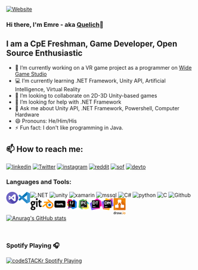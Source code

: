 [![Website](https://img.shields.io/badge/Quelich-lol-brightgreen)](https://github.com/Quelich)
### Hi there, I'm Emre - aka [Quelich](https://github.com/Quelich)👋


## I am a CpE Freshman, Game Developer, Open Source Enthusiastic


- 🔭 I’m currently working on a VR game project as a programmer on [Wide Game Studio](http://www.widegamestudio.com/)
- 💻 I’m currently learning .NET Framework, Unity API, Artificial Intelligence, Virtual Reality
- 👯 I’m looking to collaborate on 2D-3D Unity-based games
- 🤔 I’m looking for help with .NET Framework
- 💬 Ask me about Unity API, .NET Framework, Powershell, Computer Hardware
- 😄 Pronouns: He/Him/His
- ⚡ Fun fact: I don't like programming in Java.
    
## 📫 How to reach me:

[![linkedin](https://img.shields.io/badge/LinkedIn-0077B5?style=for-the-badge&logo=linkedin&logoColor=white)](https://www.linkedin.com/in/emre-k%C4%B1l%C4%B1%C3%A7-603437147/?KOTA4OBSQdOXovdJx6hNxw=%3D)
[![Twitter](https://img.shields.io/badge/Twitter-1DA1F2?style=for-the-badge&logo=twitter&logoColor=white)](https://twitter.com/Xuelich)
[![instagram](https://img.shields.io/badge/Instagram-E4405F?style=for-the-badge&logo=instagram&logoColor=white)](https://www.instagram.com/xuelich/)
[![reddit](https://img.shields.io/badge/Reddit-FF4500?style=for-the-badge&logo=reddit&logoColor=white)](https://www.reddit.com/user/Quelich)
[![sof](https://img.shields.io/badge/Stack_Overflow-FE7A16?style=for-the-badge&logo=stack-overflow&logoColor=white)](https://stackoverflow.com/users/13435301/quelich)
[![devto](https://img.shields.io/badge/dev.to-0A0A0A?style=for-the-badge&logo=dev.to&logoColor=white)](https://dev.to/quelich)


### Languages and Tools:
![.NET](https://img.shields.io/badge/.NET-5C2D91?style=for-the-badge&logo=.net&logoColor=white)
![unity](https://img.shields.io/badge/Unity-100000?style=for-the-badge&logo=unity&logoColor=white)
![xamarin](https://img.shields.io/badge/Xamarin-3498DB?style=for-the-badge&logo=xamarin&logoColor=white)
![mssql](https://img.shields.io/badge/Microsoft_SQL_Server-CC2927?style=for-the-badge&logo=microsoft-sql-server&logoColor=white)
![C#](https://img.shields.io/badge/C%23-239120?style=for-the-badge&logo=c-sharp&logoColor=white)
![python](https://img.shields.io/badge/Python-3776AB?style=for-the-badge&logo=python&logoColor=white)
![C](https://img.shields.io/badge/C-00599C?style=for-the-badge&logo=c&logoColor=white)
![Github](https://img.shields.io/badge/GitHub-100000?style=for-the-badge&logo=github&logoColor=white)
<img align="left" alt="Visual Studio" width="32px" src="https://raw.githubusercontent.com/Quelich/Quelich/main/Quelich/icons/visual-studio.png" />
<img align="left" alt="Visual Studio Code" width="32px" src="https://raw.githubusercontent.com/Quelich/Quelich/main/Quelich/icons/visual-studio-code-1.png" />
<img align="left" alt="Git" width="32px" src="https://raw.githubusercontent.com/Quelich/Quelich/main/Quelich/icons/git.png" />
<img align="left" alt="Blender" width="32px" src="https://raw.githubusercontent.com/Quelich/Quelich/main/Quelich/icons/icons8-blender-3d-48.png" />
<img align="left" alt="XAML" width="32px" src="https://raw.githubusercontent.com/Quelich/Quelich/main/Quelich/icons/icons8-xaml-96.png" />
<img align="left" alt="IntelliJ Idea" width="32px" src="https://raw.githubusercontent.com/Quelich/Quelich/main/Quelich/icons/icons8-intellij-idea-96.png" />
<img align="left" alt="PyCharm" width="32px" src="https://raw.githubusercontent.com/Quelich/Quelich/main/Quelich/icons/icons8-pycharm-96.png" />
<img align="left" alt="dotTrace" width="32px" src="https://raw.githubusercontent.com/Quelich/Quelich/main/Quelich/icons/dottrace-icon.png" />
<img align="left" alt="dotMemory" width="32px" src="https://raw.githubusercontent.com/Quelich/Quelich/main/Quelich/icons/icon-dotmemory%20(1).png" />
<img align="left" alt="draw.io" width="32px" src="https://raw.githubusercontent.com/Quelich/Quelich/main/Quelich/icons/draw-io.png" />

<br />

[![Anurag's GitHub stats](https://github-readme-stats.vercel.app/api?username=quelich)](https://github.com/anuraghazra/github-readme-stats)

<br />

### Spotify Playing 🎧
[<img src="https://now-playing-codestackr.vercel.app/api/spotify-playing" alt="codeSTACKr Spotify Playing" width="350" />](https://open.spotify.com/user/21c22mgjnbrhmi45bbqbbjmva)


[website]: https://github.com/Quelich
[twitter]: https://twitter.com/Xuelich
[instagram]: https://www.instagram.com/xuelich/
[linkedin]:https://www.linkedin.com/in/emre-k%C4%B1l%C4%B1%C3%A7-603437147/?KOTA4OBSQdOXovdJx6hNxw=%3D
[reddit]: https://www.reddit.com/user/Quelich
